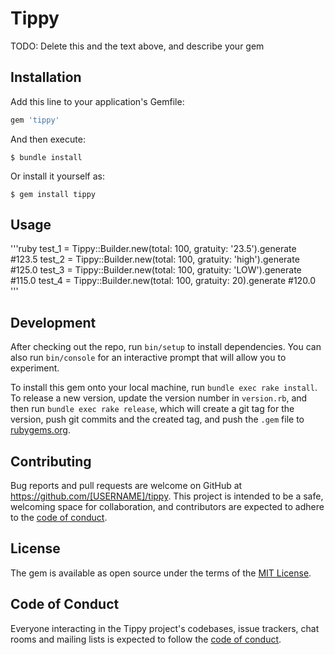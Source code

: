 # Tippy

TODO: Delete this and the text above, and describe your gem

## Installation

Add this line to your application's Gemfile:

```ruby
gem 'tippy'
```

And then execute:

    $ bundle install

Or install it yourself as:

    $ gem install tippy

## Usage
'''ruby
test_1 = Tippy::Builder.new(total: 100, gratuity: '23.5').generate      #123.5
test_2 = Tippy::Builder.new(total: 100, gratuity: 'high').generate      #125.0
test_3 = Tippy::Builder.new(total: 100, gratuity: 'LOW').generate       #115.0
test_4 = Tippy::Builder.new(total: 100, gratuity: 20).generate  #120.0
'''

## Development

After checking out the repo, run `bin/setup` to install dependencies. You can also run `bin/console` for an interactive prompt that will allow you to experiment.

To install this gem onto your local machine, run `bundle exec rake install`. To release a new version, update the version number in `version.rb`, and then run `bundle exec rake release`, which will create a git tag for the version, push git commits and the created tag, and push the `.gem` file to [rubygems.org](https://rubygems.org).

## Contributing

Bug reports and pull requests are welcome on GitHub at https://github.com/[USERNAME]/tippy. This project is intended to be a safe, welcoming space for collaboration, and contributors are expected to adhere to the [code of conduct](https://github.com/[USERNAME]/tippy/blob/master/CODE_OF_CONDUCT.md).

## License

The gem is available as open source under the terms of the [MIT License](https://opensource.org/licenses/MIT).

## Code of Conduct

Everyone interacting in the Tippy project's codebases, issue trackers, chat rooms and mailing lists is expected to follow the [code of conduct](https://github.com/[USERNAME]/tippy/blob/master/CODE_OF_CONDUCT.md).
